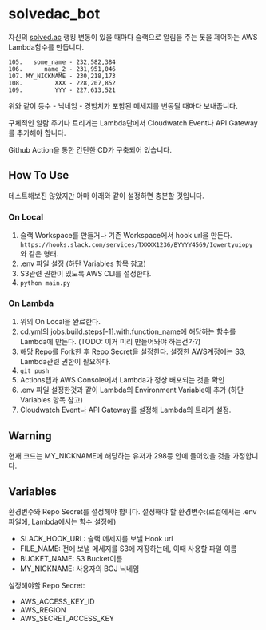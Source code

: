 # solvedac_bot
자신의 [solved.ac](https://solved.ac/) 랭킹 변동이 있을 때마다 슬랙으로 알림을 주는 봇을 제어하는 AWS Lambda함수를 만듭니다.
```
105.   some_name - 232,582,384
106.      name_2 - 231,951,046
107. MY_NICKNAME - 230,218,173
108.         XXX - 228,207,852
109.         YYY - 227,613,521
```
위와 같이 등수 - 닉네임 - 경험치가 포함된 메세지를 변동될 때마다 보내줍니다.

구체적인 알람 주기나 트리거는 Lambda단에서 Cloudwatch Event나 API Gateway를 추가해야 합니다.

Github Action을 통한 간단한 CD가 구축되어 있습니다.

## How To Use
테스트해보진 않았지만 아마 아래와 같이 설정하면 충분할 것입니다.
### On Local
1. 슬랙 Workspace를 만들거나 기존 Workspace에서 hook url을 만든다. `https://hooks.slack.com/services/TXXXX1236/BYYYY4569/Iqwertyuiopy` 와 같은 형태.
1. .env 파일 설정 (하단 Variables 항목 참고)
2. S3관련 권한이 있도록 AWS CLI를 설정한다.
3. `python main.py`

### On Lambda
1. 위의 On Local을 완료한다.
2. cd.yml의 jobs.build.steps[-1].with.function_name에 해당하는 함수를 Lambda에 만든다. (TODO: 이거 미리 만들어놔야 하는건가?)
3. 해당 Repo를 Fork한 후 Repo Secret을 설정한다. 설정한 AWS계정에는 S3, Lambda관련 권한이 필요하다.
4. `git push`
5. Actions탭과 AWS Console에서 Lambda가 정상 배포되는 것을 확인
6. .env 파일 설정한것과 같이 Lambda의 Environment Variable에 추가 (하단 Variables 항목 참고)
7. Cloudwatch Event나 API Gateway를 설정해 Lambda의 트리거 설정.

## Warning
현재 코드는 MY_NICKNAME에 해당하는 유저가 298등 안에 들어있을 것을 가정합니다.

## Variables
환경변수와 Repo Secret를 설정해야 합니다.
설정해야 할 환경변수:(로컬에서는 .env 파일에, Lambda에서는 함수 설정에)
- SLACK_HOOK_URL: 슬랙 메세지를 보낼 Hook url
- FILE_NAME: 전에 보낼 메세지를 S3에 저장하는데, 이때 사용할 파일 이름
- BUCKET_NAME: S3 Bucket이름
- MY_NICKNAME: 사용자의 BOJ 닉네임

설정해야할 Repo Secret:
- AWS_ACCESS_KEY_ID
- AWS_REGION
- AWS_SECRET_ACCESS_KEY
